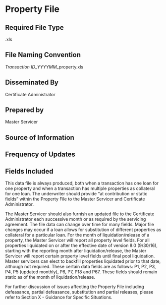 # Property File

## Required File Type
.xls

## File Naming Convention
*Transaction ID*_*YYYYMM*_property.xls

## Disseminated By
Certificate Administrator

## Prepared by
Master Servicer

## Source of Information


## Frequency of Updates


## Fields Included

This data file is always produced, both when a transaction has one loan for one property and when a transaction has
multiple properties as collateral for one loan. The underwriter should provide “at contribution or static fields” within
the Property File to the Master Servicer and Certificate Administrator.

The Master Servicer should also furnish an updated file to the Certificate Administrator each successive month or as
required by the servicing agreement. The file data can change over time for many fields. Major file changes may
occur if a loan allows for substitution of different properties as collateral for a particular loan.
For the month of liquidation/release of a property, the Master Servicer will report all property level fields. For all
properties liquidated on or after the effective date of version 8.0 (9/30/16), starting with the reporting month after
liquidation/release, the Master Servicer will report certain property level fields until final pool liquidation. Master
servicers can elect to backfill properties liquidated prior to that date, although not required. These certain data fields
are as follows: P1, P2, P3, P4, P5 (updated monthly), P6, P7, P18 and P67. These fields should remain static as of
the month of liquidation/release.

For further discussion of issues affecting the Property File including defeasance, partial defeasance, substitution
and partial releases, please refer to Section X - Guidance for Specific Situations.
